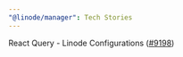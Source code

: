 ```yaml
---
"@linode/manager": Tech Stories
---
```


React Query - Linode Configurations ([#9198](https://github.com/linode/manager/pull/9198))

